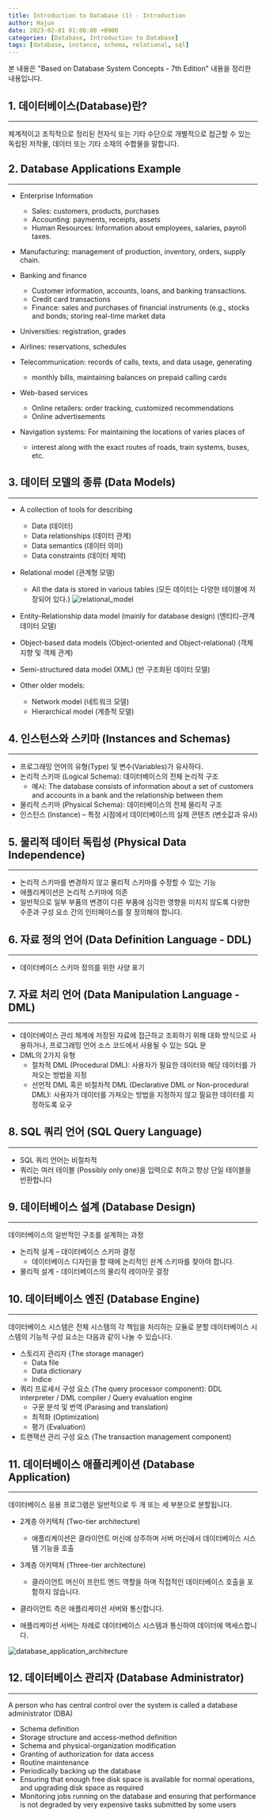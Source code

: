 ```yaml
---
title: Introduction to Database (1) - Introduction
author: Hajun
date: 2023-02-01 01:00:00 +0900
categories: [Database, Introduction to Database]
tags: [database, instance, schema, relational, sql]
---
```


본 내용은 "Based on Database System Concepts - 7th Edition" 내용을 정리한 내용입니다.  

## 1. 데이터베이스(Database)란?
- - - 
체계적이고 조직적으로 정리된 전자식 또는 기타 수단으로 개별적으로 접근할 수 있는 독립된 저작물, 데이터 또는 기타 소재의 수합물을 말합니다.  

## 2. Database Applications Example
- - - 
  * Enterprise Information 
    + Sales: customers, products, purchases 
    + Accounting: payments, receipts, assets 
    + Human Resources: Information about employees, salaries, payroll taxes. 

  * Manufacturing: management of production, inventory, orders, supply chain. 

  * Banking and finance 
    + Customer information, accounts, loans, and banking transactions. 
    + Credit card transactions 
    + Finance: sales and purchases of financial instruments (e.g., stocks and bonds; storing real-time market data 

  * Universities: registration, grades

  * Airlines: reservations, schedules 

  * Telecommunication: records of calls, texts, and data usage, generating 
    + monthly bills, maintaining balances on prepaid calling cards 

  * Web-based services 
    + Online retailers: order tracking, customized recommendations 
    + Online advertisements 

  * Navigation systems: For maintaining the locations of varies places of 
    + interest along with the exact routes of roads, train systems, buses, etc.

## 3. 데이터 모델의 종류 (Data Models)
- - - 
  * A collection of tools for describing
    + Data (데이터)
    + Data relationships (데이터 관계)
    + Data semantics (데이터 의미)
    + Data constraints (데이터 제약)

  * Relational model (관계형 모델)
    + All the data is stored in various tables (모든 데이터는 다양한 테이블에 저장되어 있다.)
    ![relational_model](../../../image/relational_model.png)
  * Entity-Relationship data model (mainly for database design) (엔티티-관계 데이터 모델)
  * Object-based data models (Object-oriented and Object-relational) (객체 지향 및 객체 관계)
  * Semi-structured data model (XML) (반 구조화된 데이터 모델)
  * Other older models:
    + Network model (네트워크 모델)
    + Hierarchical model (계층적 모델)

## 4. 인스턴스와 스키마 (Instances and Schemas)
- - - 
  * 프로그래밍 언어의 유형(Type) 및 변수(Variables)가 유사하다.
  * 논리적 스키마 (Logical Schema):  데이터베이스의 전체 논리적 구조
    + 예시: The database consists of information about a set of customers and accounts in a bank and the relationship between them
  * 물리적 스키마 (Physical Schema): 데이터베이스의 전체 물리적 구조
  * 인스턴스 (Instance) – 특정 시점에서 데이터베이스의 실제 콘텐츠 (변숫값과 유사)

## 5. 물리적 데이터 독립성 (Physical Data Independence)
- - -
  * 논리적 스키마를 변경하지 않고 물리적 스키마를 수정할 수 있는 기능
  * 애플리케이션은 논리적 스키마에 의존
  * 일반적으로 일부 부품의 변경이 다른 부품에 심각한 영향을 미치지 않도록 다양한 수준과 구성 요소 간의 인터페이스를 잘 정의해야 합니다.

## 6. 자료 정의 언어 (Data Definition Language - DDL)
- - - 
  * 데이터베이스 스키마 정의를 위한 사양 표기


## 7. 자료 처리 언어 (Data Manipulation Language - DML)
- - - 
  * 데이터베이스 관리 체계에 저장된 자료에 접근하고 조회하기 위해 대화 방식으로 사용하거나, 프로그래밍 언어 소스 코드에서 사용될 수 있는 SQL 문
  * DML의 2가지 유형
    + 절차적 DML (Procedural DML): 사용자가 필요한 데이터와 해당 데이터를 가져오는 방법을 지정
    + 선언적 DML 혹은 비절차적 DML (Declarative DML or Non-procedural DML): 사용자가 데이터를 가져오는 방법을 지정하지 않고 필요한 데이터를 지정하도록 요구

## 8. SQL 쿼리 언어 (SQL Query Language)
- - - 
  * SQL 쿼리 언어는 비절차적
  * 쿼리는 여러 테이블 (Possibly only one)을 입력으로 취하고 항상 단일 테이블을 반환합니다


## 9. 데이터베이스 설계 (Database Design)
- - -
데이터베이스의 일반적인 구조를 설계하는 과정
  * 논리적 설계 – 데이터베이스 스키마 결정
    + 데이터베이스 디자인을 할 때에 논리적인 솬계 스키마를 찾아야 합니다.
  * 물리적 설계 - 데이터베이스의 물리적 레이아웃 결정


## 10. 데이터베이스 엔진 (Database Engine)
- - - 
데이터베이스 시스템은 전체 시스템의 각 책임을 처리하는 모듈로 분할
데이터베이스 시스템의 기능적 구성 요소는 다음과 같이 나눌 수 있습니다.
  * 스토리지 관리자 (The storage manager)
    + Data file
    + Data dictionary
    + Indice
  * 쿼리 프로세서 구성 요소 (The query processor component): DDL interpreter / DML compiler / Query evaluation engine
    + 구문 분석 및 번역 (Parasing and translation)
    + 최적화 (Optimization)
    + 평가 (Evaluation)
  * 트랜잭션 관리 구성 요소 (The transaction management component)


## 11. 데이터베이스 애플리케이션 (Database Application)
- - - 
데이터베이스 응용 프로그램은 일반적으로 두 개 또는 세 부분으로 분할됩니다.
  * 2계층 아키텍처 (Two-tier architecture)
    + 애플리케이션은 클라이언트 머신에 상주하며 서버 머신에서 데이터베이스 시스템 기능을 호출
  
  * 3계층 아키텍처 (Three-tier architecture)
    + 클라이언트 머신이 프런트 엔드 역할을 하며 직접적인 데이터베이스 호출을 포함하지 않습니다.
  
  * 클라이언트 측은 애플리케이션 서버와 통신합니다.
  
  * 애플리케이션 서버는 차례로 데이터베이스 시스템과 통신하여 데이터에 액세스합니다.

![database_application_architecture](../../../image/database_application_architecture.png)


## 12. 데이터베이스 관리자 (Database Administrator)
- - - 
A person who has central control over the system is called a database administrator (DBA)
  * Schema definition
  * Storage structure and access-method definition
  * Schema and physical-organization modification
  * Granting of authorization for data access
  * Routine maintenance
  * Periodically backing up the database
  * Ensuring that enough free disk space is available for normal operations, and upgrading disk space as required
  * Monitoring jobs running on the database and ensuring that performance is not degraded by very expensive tasks submitted by some users